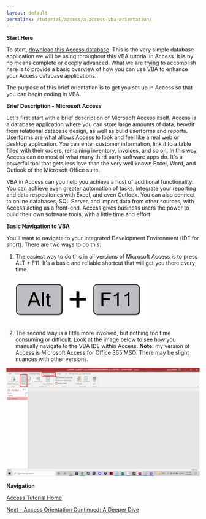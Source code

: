 ```yaml
---
layout: default
permalink: /tutorial/access/a-access-vba-orientation/
---
```


**Start Here**

To start, [download this Access database](/assets/files/SampleDB1.accdb).  This is the very simple database application we will be using throughout this VBA tutorial in Access.  It is by no means complete or deeply advanced.  What we are trying to accomplish here is to provide a basic overview of how you can use VBA to enhance your Access database applications.  

The purpose of this brief orientation is to get you set up in Access so that you can begin coding in VBA. 

**Brief Description - Microsoft Access**

Let's first start with a brief description of Microsoft Access itself.  Access is a database application where you can store large amounts of data, benefit from relational database design, as well as build userforms and reports.  Userforms are what allows Access to look and feel like a real web or desktop application.  You can enter customer information, link it to a table filled with their orders, remaining inventory, invoices, and so on.  In this way, Access can do most of what many third party software apps do.  It's a powerful tool that gets less love than the very well known Excel, Word, and Outlook of the Microsoft Office suite.  


VBA in Access can you help you achieve a host of additional functionality.  You can achieve even greater automation of tasks, integrate your reporting and data respositories with Excel, and even Outlook.  You can also connect to online databases, SQL Server, and import data from other sources, with Access acting as a front-end.  Access gives business users the power to build their own software tools, with a little time and effort.  


**Basic Navigation to VBA**

You'll want to navigate to your Integrated Development Environment (IDE for short).  There are two ways to do this: 

1. The easiest way to do this in all versions of Microsoft Access is to press ALT + F11.  It's a basic and reliable shortcut that will get you there every time. 

![ALT + F11](/assets/images/altf11.png)

2. The second way is a little more involved, but nothing too time consuming or difficult.  Look at the image below to see how you manually navigate to the VBA IDE within Access. **Note:** my version of Access is Microsoft Access for Office 365 MSO.  There may be slight nuances with other versions. 

![VBA IDE Access Navigation](/assets/images/AccessVBANav.png)


**Navigation**

[Access Tutorial Home](/Access-VBA-Tutorial/)

[Next - Access Orientation Continued: A Deeper Dive](/tutorials/access/a-getting-started/)